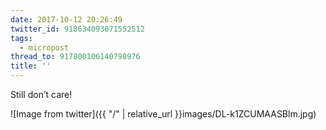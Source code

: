 ```yaml
---
date: 2017-10-12 20:26:49
twitter_id: 918634093071552512
tags:
  - micropost
thread_to: 917800106140798976
title: ''
---
```


Still don’t care!

![Image from twitter]({{ "/" | relative_url  }}images/DL-k1ZCUMAASBlm.jpg)
